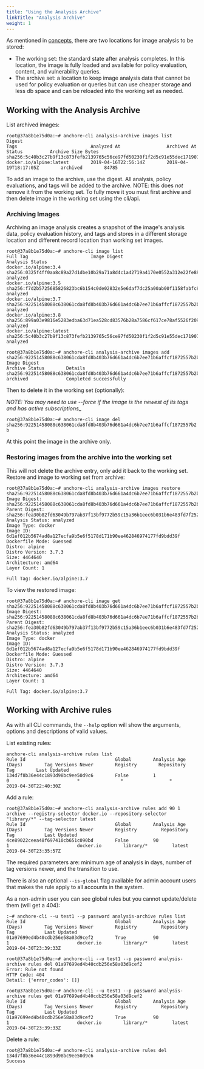 ```yaml
---
title: "Using the Analysis Archive"
linkTitle: "Analysis Archive"
weight: 1
---
```


As mentioned in [concepts](/docs/overview/concepts/analysis_archive), there are two locations for image analysis to be stored:
* The working set: the standard state after analysis completes. In this location, the image is fully loaded and available for policy evaluation, content, and vulnerability queries.
* The archive set: a location to keep image analysis data that cannot be used for policy evaluation or queries but can use cheaper storage and less db space and can be reloaded into the working set as needed.

## Working with the Analysis Archive

List archived images:

```
root@37a8b1e75d0a:~# anchore-cli analysis-archive images list
Digest                                                                         Tags                           Analyzed At                 Archived At                 Status          Archive Size Bytes        
sha256:5c40b3c27b9f13c873fefb2139765c56ce97fd50230f1f2d5c91e55dec171907        docker.io/alpine:latest        2019-04-16T22:56:14Z        2019-04-19T18:17:05Z        archived        84785                     
```

To add an image to the archive, use the digest. All analysis, policy evaluations, and tags will be added to the archive.
NOTE: this does *not* remove it from the working set. To fully move it you must first archive and then delete image in the working set using the cli/api.


### Archiving Images

Archiving an image analysis creates a snapshot of the image's analysis data, policy evaluation history, and tags and stores in a different storage location and
different record location than working set images.

```
root@37a8b1e75d0a:~# anchore-cli image list
Full Tag                       Image Digest                                                                   Analysis Status        
docker.io/alpine:3.4           sha256:0325f4ff0aa8c89a27d1dbe10b29a71a8d4c1a42719a4170e0552a312e22fe88        analyzed               
docker.io/alpine:3.5           sha256:f7d2b5725685826823bc6b154c0de02832e5e6daf7dc25a00ab00f1158fabfc8        analyzed               
docker.io/alpine:3.7           sha256:92251458088c638061cda8fd8b403b76d661a4dc6b7ee71b6affcf1872557b2b        analyzed               
docker.io/alpine:3.8           sha256:899a03e9816e5283edba63d71ea528cd83576b28a7586cf617ce78af5526f209        analyzed               
docker.io/alpine:latest        sha256:5c40b3c27b9f13c873fefb2139765c56ce97fd50230f1f2d5c91e55dec171907        analyzed               

root@37a8b1e75d0a:~# anchore-cli analysis-archive images add sha256:92251458088c638061cda8fd8b403b76d661a4dc6b7ee71b6affcf1872557b2b
Image Digest                                                                   Archive Status        Details                       
sha256:92251458088c638061cda8fd8b403b76d661a4dc6b7ee71b6affcf1872557b2b        archived              Completed successfully        

```

Then to delete it in the working set (optionally):

_NOTE: You may need to use --force if the image is the newest of its tags and has active subscriptions__

`root@37a8b1e75d0a:~# anchore-cli image del sha256:92251458088c638061cda8fd8b403b76d661a4dc6b7ee71b6affcf1872557b2b`

At this point the image in the archive only.


### Restoring images from the archive into the working set

This will not delete the archive entry, only add it back to the working set. Restore and image to working set from archive:

```
root@37a8b1e75d0a:~# anchore-cli analysis-archive images restore sha256:92251458088c638061cda8fd8b403b76d661a4dc6b7ee71b6affcf1872557b2b 
Image Digest: sha256:92251458088c638061cda8fd8b403b76d661a4dc6b7ee71b6affcf1872557b2b
Parent Digest: sha256:fea30b82fd63049b797ab37f13bf9772b59c15a36b1eec6b031b6e483fd7f252
Analysis Status: analyzed
Image Type: docker
Image ID: 6d1ef012b5674ad8a127ecfa9b5e6f5178d171b90ee462846974177fd9bdd39f
Dockerfile Mode: Guessed
Distro: alpine
Distro Version: 3.7.3
Size: 4464640
Architecture: amd64
Layer Count: 1

Full Tag: docker.io/alpine:3.7
```

To view the restored image:
```
root@37a8b1e75d0a:~# anchore-cli image get sha256:92251458088c638061cda8fd8b403b76d661a4dc6b7ee71b6affcf1872557b2b
Image Digest: sha256:92251458088c638061cda8fd8b403b76d661a4dc6b7ee71b6affcf1872557b2b
Parent Digest: sha256:fea30b82fd63049b797ab37f13bf9772b59c15a36b1eec6b031b6e483fd7f252
Analysis Status: analyzed
Image Type: docker
Image ID: 6d1ef012b5674ad8a127ecfa9b5e6f5178d171b90ee462846974177fd9bdd39f
Dockerfile Mode: Guessed
Distro: alpine
Distro Version: 3.7.3
Size: 4464640
Architecture: amd64
Layer Count: 1

Full Tag: docker.io/alpine:3.7
```


## Working with Archive rules
As with all CLI commands, the `--help` option will show the arguments, options and descriptions of valid values.

List existing rules:

```
anchore-cli analysis-archive rules list
Rule Id                                 Global        Analysis Age (Days)        Tag Versions Newer        Registry        Repository        Tag        Last Updated                
134d7f8b36e44c1893d98bc9ee50d9c6        False         1                          0                         *               *                 *          2019-04-30T22:40:30Z     
```

Add a rule:

```
root@37a8b1e75d0a:~# anchore-cli analysis-archive rules add 90 1 archive --registry-selector docker.io --repository-selector "library/*" --tag-selector latest
Rule Id                                 Global        Analysis Age (Days)        Tag Versions Newer        Registry         Repository        Tag           Last Updated                
4ce89022ceea48f697410cb651c090bd        False         90                         1                         docker.io        library/*         latest        2019-04-30T23:35:57Z
```


The required parameters are: minimum age of analysis in days, number of tag versions newer, and the transition to use.

There is also an optional `--is-global` flag available for admin account users that makes the rule apply to all accounts
in the system.

As a non-admin user you can see global rules but you cannot update/delete them (will get a 404):

```
:~# anchore-cli --u test1 --p password analysis-archive rules list
Rule Id                                 Global        Analysis Age (Days)        Tag Versions Newer        Registry         Repository        Tag           Last Updated                
01a97699ed4b40cdb256e58a03d9cef2        True          90                         1                         docker.io        library/*         latest        2019-04-30T23:39:33Z        

root@37a8b1e75d0a:~# anchore-cli --u test1 --p password analysis-archive rules del 01a97699ed4b40cdb256e58a03d9cef2
Error: Rule not found
HTTP Code: 404
Detail: {'error_codes': []}

root@37a8b1e75d0a:~# anchore-cli --u test1 --p password analysis-archive rules get 01a97699ed4b40cdb256e58a03d9cef2
Rule Id                                 Global        Analysis Age (Days)        Tag Versions Newer        Registry         Repository        Tag           Last Updated                
01a97699ed4b40cdb256e58a03d9cef2        True          90                         1                         docker.io        library/*         latest        2019-04-30T23:39:33Z        
```


Delete a rule:

```
root@37a8b1e75d0a:~# anchore-cli analysis-archive rules del 134d7f8b36e44c1893d98bc9ee50d9c6
Success
```


